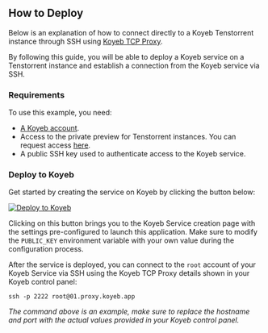 ## How to Deploy

Below is an explanation of how to connect directly to a Koyeb Tenstorrent instance through SSH using [Koyeb TCP Proxy](https://www.koyeb.com/docs/run-and-scale/tcp-proxy).

By following this guide, you will be able to deploy a Koyeb service on a Tenstorrent instance and establish a connection from the Koyeb service via SSH.

### Requirements

To use this example, you need:

- [A Koyeb account](https://app.koyeb.com/auth/signup).
- Access to the private preview for Tenstorrent instances. You can request access [here](https://www.koyeb.com/tenstorrent).
- A public SSH key used to authenticate access to the Koyeb service.

### Deploy to Koyeb

Get started by creating the service on Koyeb by clicking the button below:

[![Deploy to Koyeb](https://www.koyeb.com/static/images/deploy/button.svg)](https://app.koyeb.com/deploy?name=tt-ssh&type=docker&image=koyeb%2Ftt-ssh&privileged=true&service_type=worker&instance_type=gpu-tenstorrent-n300s&regions=na&env%5BPUBLIC_KEY%5D=REPLACE_ME&volume_path%5Btt-data%5D=%2Fworkdir&volume_size%5Btt-data%5D=10)

Clicking on this button brings you to the Koyeb Service creation page with the settings pre-configured to launch this application. Make sure to modify the `PUBLIC_KEY` environment variable with your own value during the configuration process.

After the service is deployed, you can connect to the `root` account of your Koyeb Service via SSH using the Koyeb TCP Proxy details shown in your Koyeb control panel:

```
ssh -p 2222 root@01.proxy.koyeb.app
```

_The command above is an example, make sure to replace the hostname and port with the actual values provided in your Koyeb control panel._
